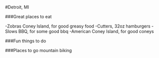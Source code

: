 #Detroit, MI


###Great places to eat

-Zobras Coney Island, for good greasy food
-Cutters, 32oz hamburgers
-Slows BBQ, for some good bbq
-American Coney Island, for good coneys

###Fun things to do


###Places to go mountain biking


